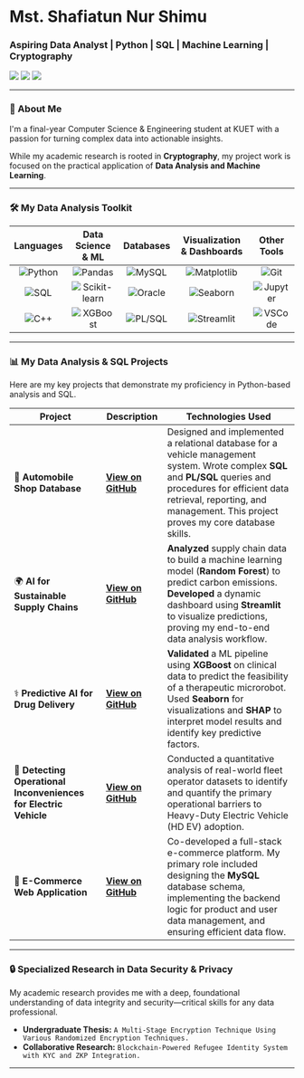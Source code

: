 # Mst. Shafiatun Nur Shimu 
### Aspiring Data Analyst | Python | SQL | Machine Learning | Cryptography

<!-- The links below are now corrected with your actual URLs -->
<a href="https://linkedin.com/in/mst-shafiatun-nur-shimu-7974572b1"><img src="https://img.shields.io/badge/LinkedIn-0077B5?style=for-the-badge&logo=linkedin&logoColor=white"></a>
<a href="https://github.com/shafiatunnurshimu23"><img src="https://img.shields.io/badge/GitHub-181717?style=for-the-badge&logo=github&logoColor=white"></a>
<a href="mailto:shimu1907001@stud.kuet.ac.bd"><img src="https://img.shields.io/badge/Email-D14836?style=for-the-badge&logo=gmail&logoColor=white"></a>

---

### 👋 About Me

I'm a final-year Computer Science & Engineering student at KUET with a passion for turning complex data into actionable insights. 

While my academic research is rooted in **Cryptography**, my project work is focused on the practical application of **Data Analysis and Machine Learning**.

---

### 🛠️ My Data Analysis Toolkit

| Languages | Data Science & ML | Databases | Visualization & Dashboards | Other Tools |
| :---: | :---: | :---: | :---: | :---: |
| ![Python](https://img.shields.io/badge/Python-3776AB?style=for-the-badge&logo=python&logoColor=white) | ![Pandas](https://img.shields.io/badge/Pandas-150458?style=for-the-badge&logo=pandas&logoColor=white) | ![MySQL](https://img.shields.io/badge/MySQL-4479A1?style=for-the-badge&logo=mysql&logoColor=white) | ![Matplotlib](https://img.shields.io/badge/Matplotlib-11557c?style=for-the-badge&logo=matplotlib&logoColor=white) | ![Git](https://img.shields.io/badge/GIT-E44C30?style=for-the-badge&logo=git&logoColor=white) |
| ![SQL](https://img.shields.io/badge/SQL-025E8C?style=for-the-badge&logo=Amazon-DynamoDB&logoColor=white) | ![Scikit-learn](https://img.shields.io/badge/scikit_learn-F7931E?style=for-the-badge&logo=scikit-learn&logoColor=white) | ![Oracle](https://img.shields.io/badge/Oracle-F80000?style=for-the-badge&logo=oracle&logoColor=white) | ![Seaborn](https://img.shields.io/badge/Seaborn-88c999?style=for-the-badge&logo=seaborn&logoColor=white) | ![Jupyter](https://img.shields.io/badge/Jupyter-F37626?style=for-the-badge&logo=Jupyter&logoColor=white) |
| ![C++](https://img.shields.io/badge/C%2B%2B-00599C?style=for-the-badge&logo=c%2B%2B&logoColor=white) | ![XGBoost](https://img.shields.io/badge/XGBoost-0060A0?style=for-the-badge&logo=xgboost&logoColor=white) | ![PL/SQL](https://img.shields.io/badge/PLSQL-E44C30?style=for-the-badge&logo=oracle&logoColor=white) | ![Streamlit](https://img.shields.io/badge/Streamlit-FF4B4B?style=for-the-badge&logo=streamlit&logoColor=white) | ![VSCode](https://img.shields.io/badge/VSCode-0078D4?style=for-the-badge&logo=visual%20studio%20code&logoColor=white) |

---

### 📊 My Data Analysis & SQL Projects

Here are my key projects that demonstrate my proficiency in Python-based analysis and SQL. 

<!-- The project links below are now corrected with your actual repo URLs -->
| Project | Description | Technologies Used |
|---|---|---|
| 🚗 **Automobile Shop Database** | **[View on GitHub](https://github.com/shafiatunnurshimu23/Database-Systems-project)** | Designed and implemented a relational database for a vehicle management system. Wrote complex **SQL** and **PL/SQL** queries and procedures for efficient data retrieval, reporting, and management. This project proves my core database skills. | `Oracle`, `SQL`, `PL/SQL`, `Database Design` |
| 🌍 **AI for Sustainable Supply Chains** | **[View on GitHub](https://github.com/shafiatunnurshimu23/ai-sustainable-supply-chain)** | **Analyzed** supply chain data to build a machine learning model (**Random Forest**) to predict carbon emissions. **Developed** a dynamic dashboard using **Streamlit** to visualize predictions, proving my end-to-end data analysis workflow. | `Python`, `Pandas`, `Scikit-learn`, `Streamlit` |
| ⚕️ **Predictive AI for Drug Delivery** | **[View on GitHub](https://github.com/shafiatunnurshimu23/ai-breast-cancer-outcome-prediction)** | **Validated** a ML pipeline using **XGBoost** on clinical data to predict the feasibility of a therapeutic microrobot. Used **Seaborn** for visualizations and **SHAP** to interpret model results and identify key predictive factors. | `Python`, `XGBoost`, `Pandas`, `Seaborn`, `SHAP` |
| 🛒 **Detecting Operational Inconveniences for Electric Vehicle** | **[View on GitHub](https://github.com/shafiatunnurshimu23/operational-inconveniences-ev-data-analysis)** | Conducted a quantitative analysis of real-world fleet operator datasets to identify and quantify the primary operational barriers to Heavy-Duty Electric Vehicle (HD EV) adoption.| `Pandas`, `NumPy`, `BWM`, `Matplotlib` |
| 🛒 **E-Commerce Web Application** | **[View on GitHub](https://github.com/shafiatunnurshimu23/System_Project)** | Co-developed a full-stack e-commerce platform. My primary role included designing the **MySQL** database schema, implementing the backend logic for product and user data management, and ensuring efficient data flow. | `Laravel`, `PHP`, `MySQL`, `HTML/CSS` |

---

### 🔒 Specialized Research in Data Security & Privacy

My academic research provides me with a deep, foundational understanding of data integrity and security—critical skills for any data professional.

- **Undergraduate Thesis:** `A Multi-Stage Encryption Technique Using Various Randomized Encryption Techniques.`
- **Collaborative Research:** `Blockchain-Powered Refugee Identity System with KYC and ZKP Integration.`

---
